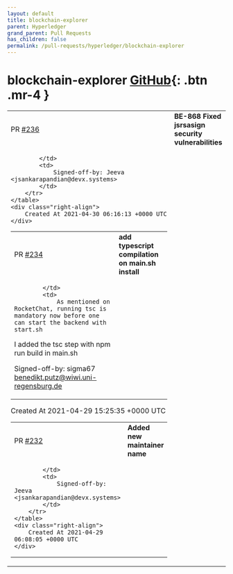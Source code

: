 ```yaml
---
layout: default
title: blockchain-explorer
parent: Hyperledger
grand_parent: Pull Requests
has_children: false
permalink: /pull-requests/hyperledger/blockchain-explorer
---
```


# blockchain-explorer <span class="fs-3 right-align">[GitHub](https://github.com/hyperledger/blockchain-explorer){: .btn .mr-4 }</span>


<div>
    <table>
        <tr>
            <td>
                PR <a href="https://github.com/hyperledger/blockchain-explorer/pull/236" class=".btn">#236</a>
            </td>
            <td>
                <b>
                    BE-868 Fixed jsrsasign security vulnerabilities
                </b>
            </td>
        </tr>
        <tr>
            <td>
                
            </td>
            <td>
                Signed-off-by: Jeeva <jsankarapandian@devx.systems>
            </td>
        </tr>
    </table>
    <div class="right-align">
        Created At 2021-04-30 06:16:13 +0000 UTC
    </div>
</div>

<div>
    <table>
        <tr>
            <td>
                PR <a href="https://github.com/hyperledger/blockchain-explorer/pull/234" class=".btn">#234</a>
            </td>
            <td>
                <b>
                    add typescript compilation on main.sh install
                </b>
            </td>
        </tr>
        <tr>
            <td>
                
            </td>
            <td>
                As mentioned on RocketChat, running tsc is mandatory now before one can start the backend with start.sh

I added the tsc step with npm run build in main.sh

Signed-off-by: sigma67 <benedikt.putz@wiwi.uni-regensburg.de>
            </td>
        </tr>
    </table>
    <div class="right-align">
        Created At 2021-04-29 15:25:35 +0000 UTC
    </div>
</div>

<div>
    <table>
        <tr>
            <td>
                PR <a href="https://github.com/hyperledger/blockchain-explorer/pull/232" class=".btn">#232</a>
            </td>
            <td>
                <b>
                    Added new maintainer name
                </b>
            </td>
        </tr>
        <tr>
            <td>
                
            </td>
            <td>
                Signed-off-by: Jeeva <jsankarapandian@devx.systems>
            </td>
        </tr>
    </table>
    <div class="right-align">
        Created At 2021-04-29 06:08:05 +0000 UTC
    </div>
</div>

